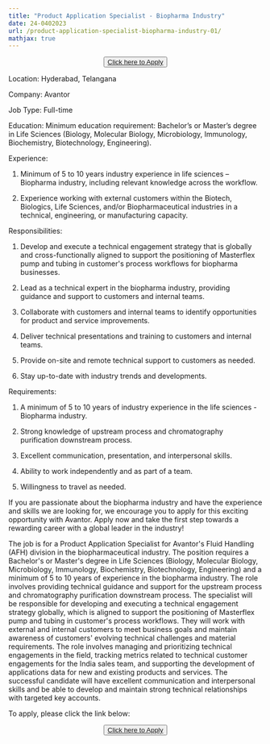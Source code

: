 ```yaml
---
title: "Product Application Specialist - Biopharma Industry"
date: 24-0402023
url: /product-application-specialist-biopharma-industry-01/
mathjax: true
---
```


<center>
  <button>
  <a href="https://vwr.wd1.myworkdayjobs.com/en-US/avantorJobs/job/Hyderabad-IND/Product-Application-Specialist_R-148245?     ccuid=45831714796&source=Job_Board_Indeed&ittk=JPV2EWCN3K"  > Click here to Apply</a>
  </button>
 </center>

Location: Hyderabad, Telangana

Company: Avantor

Job Type: Full-time

Education: Minimum education requirement: Bachelor’s or Master’s degree in Life Sciences (Biology, Molecular Biology, Microbiology, Immunology, Biochemistry, Biotechnology, Engineering).

Experience:

1) Minimum of 5 to 10 years industry experience in life sciences – Biopharma industry, including relevant knowledge across the workflow.

2) Experience working with external customers within the Biotech, Biologics, Life Sciences, and/or Biopharmaceutical industries in a technical, engineering, or manufacturing capacity.


Responsibilities:

1) Develop and execute a technical engagement strategy that is globally and cross-functionally aligned to support the positioning of Masterflex pump and tubing in customer's process workflows for biopharma businesses.

2) Lead as a technical expert in the biopharma industry, providing guidance and support to customers and internal teams.

3) Collaborate with customers and internal teams to identify opportunities for product and service improvements.

4) Deliver technical presentations and training to customers and internal teams.

5) Provide on-site and remote technical support to customers as needed.

6) Stay up-to-date with industry trends and developments.

Requirements:

1) A minimum of 5 to 10 years of industry experience in the life sciences - Biopharma industry.

2) Strong knowledge of upstream process and chromatography purification downstream process.

3) Excellent communication, presentation, and interpersonal skills.

4) Ability to work independently and as part of a team.

5) Willingness to travel as needed.

If you are passionate about the biopharma industry and have the experience and skills we are looking for, we encourage you to apply for this exciting opportunity with Avantor. Apply now and take the first step towards a rewarding career with a global leader in the industry!


The job is for a Product Application Specialist for Avantor's Fluid Handling (AFH) division in the biopharmaceutical industry. The position requires a Bachelor's or Master's degree in Life Sciences (Biology, Molecular Biology, Microbiology, Immunology, Biochemistry, Biotechnology, Engineering) and a minimum of 5 to 10 years of experience in the biopharma industry. The role involves providing technical guidance and support for the upstream process and chromatography purification downstream process. The specialist will be responsible for developing and executing a technical engagement strategy globally, which is aligned to support the positioning of Masterflex pump and tubing in customer's process workflows. They will work with external and internal customers to meet business goals and maintain awareness of customers' evolving technical challenges and material requirements. The role involves managing and prioritizing technical engagements in the field, tracking metrics related to technical customer engagements for the India sales team, and supporting the development of applications data for new and existing products and services. The successful candidate will have excellent communication and interpersonal skills and be able to develop and maintain strong technical relationships with targeted key accounts.

To apply, please click the link below:
<center>
  <button>
  <a href="https://vwr.wd1.myworkdayjobs.com/en-US/avantorJobs/job/Hyderabad-IND/Product-Application-Specialist_R-148245?     ccuid=45831714796&source=Job_Board_Indeed&ittk=JPV2EWCN3K"  > Click here to Apply</a>
  </button>
 </center>
